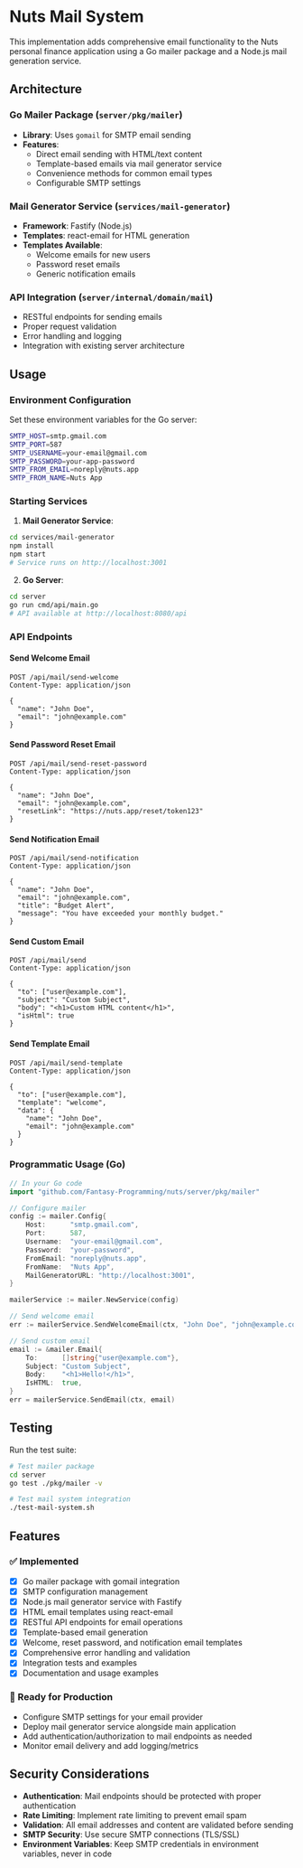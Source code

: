 # Nuts Mail System

This implementation adds comprehensive email functionality to the Nuts personal finance application using a Go mailer package and a Node.js mail generation service.

## Architecture

### Go Mailer Package (`server/pkg/mailer`)
- **Library**: Uses `gomail` for SMTP email sending
- **Features**: 
  - Direct email sending with HTML/text content
  - Template-based emails via mail generator service
  - Convenience methods for common email types
  - Configurable SMTP settings

### Mail Generator Service (`services/mail-generator`)
- **Framework**: Fastify (Node.js)
- **Templates**: react-email for HTML generation
- **Templates Available**:
  - Welcome emails for new users
  - Password reset emails
  - Generic notification emails

### API Integration (`server/internal/domain/mail`)
- RESTful endpoints for sending emails
- Proper request validation
- Error handling and logging
- Integration with existing server architecture

## Usage

### Environment Configuration

Set these environment variables for the Go server:

```bash
SMTP_HOST=smtp.gmail.com
SMTP_PORT=587
SMTP_USERNAME=your-email@gmail.com
SMTP_PASSWORD=your-app-password
SMTP_FROM_EMAIL=noreply@nuts.app
SMTP_FROM_NAME=Nuts App
```

### Starting Services

1. **Mail Generator Service**:
```bash
cd services/mail-generator
npm install
npm start
# Service runs on http://localhost:3001
```

2. **Go Server**:
```bash
cd server
go run cmd/api/main.go
# API available at http://localhost:8080/api
```

### API Endpoints

#### Send Welcome Email
```http
POST /api/mail/send-welcome
Content-Type: application/json

{
  "name": "John Doe",
  "email": "john@example.com"
}
```

#### Send Password Reset Email
```http
POST /api/mail/send-reset-password
Content-Type: application/json

{
  "name": "John Doe",
  "email": "john@example.com",
  "resetLink": "https://nuts.app/reset/token123"
}
```

#### Send Notification Email
```http
POST /api/mail/send-notification
Content-Type: application/json

{
  "name": "John Doe",
  "email": "john@example.com",
  "title": "Budget Alert",
  "message": "You have exceeded your monthly budget."
}
```

#### Send Custom Email
```http
POST /api/mail/send
Content-Type: application/json

{
  "to": ["user@example.com"],
  "subject": "Custom Subject",
  "body": "<h1>Custom HTML content</h1>",
  "isHtml": true
}
```

#### Send Template Email
```http
POST /api/mail/send-template
Content-Type: application/json

{
  "to": ["user@example.com"],
  "template": "welcome",
  "data": {
    "name": "John Doe",
    "email": "john@example.com"
  }
}
```

### Programmatic Usage (Go)

```go
// In your Go code
import "github.com/Fantasy-Programming/nuts/server/pkg/mailer"

// Configure mailer
config := mailer.Config{
    Host:      "smtp.gmail.com",
    Port:      587,
    Username:  "your-email@gmail.com",
    Password:  "your-password",
    FromEmail: "noreply@nuts.app",
    FromName:  "Nuts App",
    MailGeneratorURL: "http://localhost:3001",
}

mailerService := mailer.NewService(config)

// Send welcome email
err := mailerService.SendWelcomeEmail(ctx, "John Doe", "john@example.com")

// Send custom email
email := &mailer.Email{
    To:      []string{"user@example.com"},
    Subject: "Custom Subject",
    Body:    "<h1>Hello!</h1>",
    IsHTML:  true,
}
err = mailerService.SendEmail(ctx, email)
```

## Testing

Run the test suite:

```bash
# Test mailer package
cd server
go test ./pkg/mailer -v

# Test mail system integration
./test-mail-system.sh
```

## Features

### ✅ Implemented
- [x] Go mailer package with gomail integration
- [x] SMTP configuration management
- [x] Node.js mail generator service with Fastify
- [x] HTML email templates using react-email
- [x] RESTful API endpoints for email operations
- [x] Template-based email generation
- [x] Welcome, reset password, and notification email templates
- [x] Comprehensive error handling and validation
- [x] Integration tests and examples
- [x] Documentation and usage examples

### 🚀 Ready for Production
- Configure SMTP settings for your email provider
- Deploy mail generator service alongside main application
- Add authentication/authorization to mail endpoints as needed
- Monitor email delivery and add logging/metrics

## Security Considerations

- **Authentication**: Mail endpoints should be protected with proper authentication
- **Rate Limiting**: Implement rate limiting to prevent email spam
- **Validation**: All email addresses and content are validated before sending
- **SMTP Security**: Use secure SMTP connections (TLS/SSL)
- **Environment Variables**: Keep SMTP credentials in environment variables, never in code